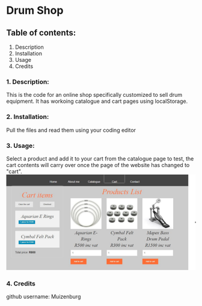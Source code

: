 # Drum Shop

## Table of contents:

1. Description
2. Installation
3. Usage
4. Credits

### 1. Description: 
This is the code for an online shop specifically customized to sell drum equipment. It has workoing catalogue and cart pages using localStorage.

### 2. Installation:
Pull the files and read them using your coding editor

### 3. Usage: 
Select a product and add it to your cart from the catalogue page to test, the cart contents will carry over once the page of the website has changed to "cart".
![drumshop catalogue](./images/drum-shop.jpg)

### 4. Credits
github username: Muizenburg
